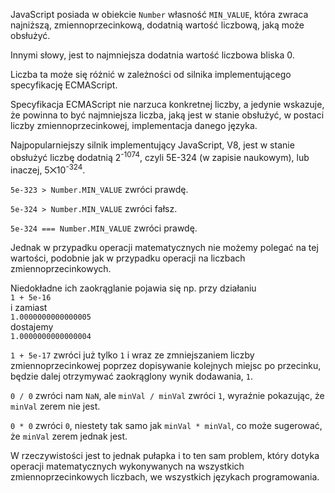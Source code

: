 JavaScript posiada w obiekcie `Number` własność `MIN_VALUE`, która zwraca najniższą, zmiennoprzecinkową, dodatnią wartość liczbową, jaką może obsłużyć.

Innymi słowy, jest to najmniejsza dodatnia wartość liczbowa bliska 0.

Liczba ta może się różnić w zależności od silnika implementującego specyfikację ECMAScript.

Specyfikacja ECMAScript nie narzuca konkretnej liczby, a jedynie wskazuje, że powinna to być najmniejsza liczba, jaką jest w stanie obsłużyć, w postaci liczby zmiennoprzecinkowej, implementacja danego języka.

Najpopularniejszy silnik implementujący JavaScript, V8, jest w stanie obsłużyć liczbę dodatnią 2<sup>-1074</sup>, czyli 5E-324 (w zapisie naukowym), lub inaczej, 5⨉10<sup>-324</sup>.

`5e-323 > Number.MIN_VALUE` zwróci prawdę.

`5e-324 > Number.MIN_VALUE` zwróci fałsz.

`5e-324 === Number.MIN_VALUE` zwróci prawdę.

Jednak w przypadku operacji matematycznych nie możemy polegać na tej wartości, podobnie jak w przypadku operacji na liczbach zmiennoprzecinkowych.

Niedokładne ich zaokrąglanie pojawia się np. przy działaniu\
`1 + 5e-16`\
i zamiast\
`1.0000000000000005`\
dostajemy\
`1.0000000000000004`

`1 + 5e-17` zwróci już tylko `1` i wraz ze zmniejszaniem liczby zmiennoprzecinkowej poprzez dopisywanie kolejnych miejsc po przecinku, będzie dalej otrzymywać zaokrąglony wynik dodawania, `1`.

`0 / 0` zwróci nam `NaN`, ale `minVal / minVal` zwróci `1`, wyraźnie pokazując, że `minVal` zerem nie jest.

`0 * 0` zwróci `0`, niestety tak samo jak `minVal * minVal`, co może sugerować, że `minVal` zerem jednak jest.

W rzeczywistości jest to jednak pułapka i to ten sam problem, który dotyka operacji matematycznych wykonywanych na wszystkich zmiennoprzecinkowych liczbach, we wszystkich językach programowania.
